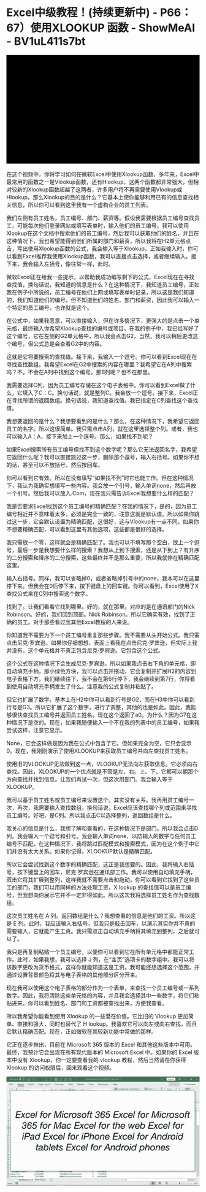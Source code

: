 # Excel中级教程！(持续更新中) - P66：67）使用XLOOKUP 函数 - ShowMeAI - BV1uL411s7bt

![](img/797f4cc0ad75088c1560e826b4d80aeb_0.png)

在这个视频中，你将学习如何在微软Excel中使用Xlookup函数，多年来，Excel中最常用的函数之一是Vlookup函数，还有Hlookup，这两个函数都非常强大，但相对较新的Xlookup函数超越了这两者，许多用户将不再需要使用Vlookup或Hlookup。那么Xlookup的目的是什么？它基本上使你能够利用已有的信息查找相关信息，所以你可以看到这里我有一个虚构企业的员工列表。

我们左侧有员工姓名，员工编号、部门、薪资等。假设我需要根据员工编号查找员工，可能每次他们登录网站或填写表单时，输入他们的员工编号，我可以使用Xlookup在这个文档中搜索他们的员工编号，然后我可以获取他们的姓名，并且在这种情况下，我也希望能得到他们所属的部门和薪资，所以我将在H2单元格点击，写出使用Xlookup函数的公式，我会输入等于Xlookup，正如我输入时，你可以看到Excel推荐我使用Xlookup函数，我可以直接点击选择，或者继续输入。接下来，我会输入左括号，像往常一样，此时。

微软Excel正在给我一些提示，以帮助我成功编写剩下的公式，Excel现在在寻找查找值，换句话说，我知道的信息是什么？在这种情况下，我知道员工编号，正如我在例子中所说的，员工编号在他们上网或填写表单时记录，所以这是我们知道的，我们知道他们的编号，但不知道他们的姓名、部门和薪资，因此我可以输入一个特定的员工编号，也许就是这个。

在公式中，如果我愿意，可以直接输入，但在许多情况下，更强大的是点击一个单元格，最终输入你希望Xlookup查找的编号或项目。在我的例子中，我已经写好了这个编号，它在左侧的G2单元格中，所以我会点击G2，当然，我可以稍后更改这个编号，但公式总是会查看G2中的内容。

这就是它将要搜索的查找值。接下来，我输入一个逗号。你可以看到Excel现在在寻找查找数组。我希望Excel在G2中搜索的内容在哪里？我希望它在A列中搜索吗？不，不会在A列中找到这个编号。那B列呢？也不在那里。

我需要选择C列，因为员工编号存储在这个电子表格中。你可以看到Excel做了什么，它填入了C：C。换句话说，就是整列C。我会放一个逗号。接下来，Excel正在寻找所谓的返回数组。换句话说，我知道查找值。我已指定在C列查找这个查找值。

我想要返回的是什么？我想要看到的是什么？那么，在这种情况下，我希望它返回员工的名字。所以这很简单。我只需点击A列，就在这里选择整个列。或者，我也可以输入A：A，接下来加上一个逗号。那么，如果找不到呢？

如果Excel搜索所有员工编号但找不到这个数字呢？那么它无法返回名字，我希望它返回什么呢？我可以直接跳过这一步，删除那个逗号，输入右括号。如果你不想的话，甚至可以不放括号，然后按回车。

你可以看到它有效。所以在没有填写“如果找不到”时它也能工作。但在这种情况下，我认为我确实想填写一些内容。我会放一个引号，输入单词none，然后再放一个引号。然后我可以放入.Com，现在我只需告诉Excel我想要什么样的匹配？

我是否要求Excel找到这个员工编号的精确匹配？在我的情况下，是的，因为员工编号相近并不意味着太多，必须是完全一致的，注意这就是默认值。所以如果你跳过这一步，它会默认设置为精确匹配，这很好，这与Vlookup有一点不同。如果你不想要精确匹配，可以看到这里有其他选项，这些都是很好的选择。

我只需放一个零，这样就会是精确匹配了。我也可以不填写那个空白，放上一个逗号，最后一步是我想要什么样的搜索？我想从上到下搜索，还是从下到上？有升序的二分搜索和降序的二分搜索，这些最终并不是那么重要，所以我就停在精确匹配这里。

输入右括号。同样，我可以省略掉0，或者省略掉引号中的none，我本可以在这里停下来。但我会在0后停下来，按下键盘上的回车键。你可以看到，Excel使用了X查找公式来在C列中搜索这个数字。

找到了。让我们看看它找到哪里。好的，就在那里。对应的是在通讯部门的Nick Robinson。好的，我们回到顶部。Nick Robinson。所以它确实有效，找到了正确的员工。对于那些看过我其他Excel教程的人来说。

你知道我不需要为下一个员工编号重复那些步骤。我不需要从头开始公式。我只需点击尼克·罗宾逊。如果你仔细想想，表面上看我在点击尼克·罗宾逊，但实际上我并没有。这个单元格并不真正包含尼克·罗宾逊。它包含这个公式。

这个公式在这种情况下会生成尼克·罗宾逊。所以如果我点击右下角的单元格，即自动填充手柄，那小绿色方块，我可以点击并拖动，它会复制并扩展H2的内容到电子表格下方。我们继续往下，我不会在第6行停下，我会继续到第7行，你将看到使用自动填充手柄发生了什么。注意我的公式复制并粘贴了。

但它也扩展了数字，基本上在H2中你可以看到行号是G2，而在H3中你可以看到行号是G3。所以它扩展了这个数字，进行了调整，其他的也是如此。因此，我能够很快查找员工编号并返回员工姓名。现在这个返回了a0，为什么？因为G7在这种情况下是空的。现在，如果我随便输入一个不在我的列表中的员工编号，如果我尝试这样，注意它显示。

None，它会这样做是因为我在公式中包含了它。但如果完全为空，它只会显示0。现在，我刚刚演示了使用XLOOKUP来获取员工编号并向左查找员工姓名。

使用旧的VLOOKUP无法做到这一点，VLOOKUP无法向左获取信息。它必须向右查找。因此，XLOOKUP的一个优点就是不管是左、右、上、下，它都可以朝那个方向查找并找到信息。让我们再试一次，但这次用部门。我会输入等于XLOOKUP。

我可以基于员工姓名或员工编号来设置这个。其实没有关系。我再用员工编号一次，再次，我需要输入查找数组。换句话说，Excel应该查找哪个列或范围来寻找员工编号。好吧，是C列。所以我点击C以选择整列，返回数组是什么。

我关心的信息是什么，我想了解和查看的，在这种情况下是部门。所以我会点击D列。我会输入一个逗号和引号。我会输入单词none，以防输入的数字与任何员工编号不匹配。在这种情况下，我将跳过匹配模式和搜索模式，因为在这个例子中它们并没有太大关系。如果你记得，XLOOKUP默认是精确匹配。

所以它会尝试找到这个数字的精确匹配，这正是我想要的。因此，我将输入右括号，按下键盘上的回车，尼克·罗宾逊在通讯部工作。我可以使用自动填充手柄，双击它将其扩展到整列，这样我就不需要点击和拖动，你可以看到它找到了这些员工的部门，我们可以用同样的方法处理工资，X lookup 的查找值可以是员工编号，但我想向你展示它并不一定非得如此。所以这次我将选择员工姓名作为查找数组。

这次员工姓名在 A 列。返回数组是什么？我想查看的信息是他们的工资。所以这是 E 列。此时，我应该输入右括号，但我只是敲击回车，以演示其实你并不真的需要输入，它就能产生工资。我只需双击自动填充手柄将其填充到整列，之后就可以了。

我只是再复制粘贴一个员工编号，以便你可以看到它在所有单元格中都能正常工作。此时，如果我想，我可以选择 J 列，在“主页”选项卡的数字组中。我可以将该数字更改为货币格式，这样你就能知道这是工资。我可能还想选择这个范围，并通过设置背景颜色将其与电子表格的其他部分区分开来。

现在我可以使用这个电子表格的部分作为一个表单，来查找一个员工编号或一系列数字。因此，我将清除这些单元格的内容，并且我会选择其中一些数字，将它们粘贴进来，你可以看到姓名、部门和工资都被查找出来，方便我查看。

所以我希望你能看到使用 Xlookup 的一些潜在价值。它比旧的 Vlookup 更加简单、直接和强大，同时也替代了 H lookup。我喜欢它可以向左或向右查找，而且它默认精确匹配。现在，正如微软在其较新功能中常做的那样。

它正在逐步推出，目前在 Microsoft 365 版本的 Excel 和其他这些版本中可用。最终，我预计它会出现在所有现代版本的 Microsoft Excel 中。如果你的 Excel 版本中没有 Xlookup，你一定要查看我的 vlookup 教程，然后当然请在你获得 Xlookup 的访问权限后，回来观看这个视频。

![](img/797f4cc0ad75088c1560e826b4d80aeb_2.png)
